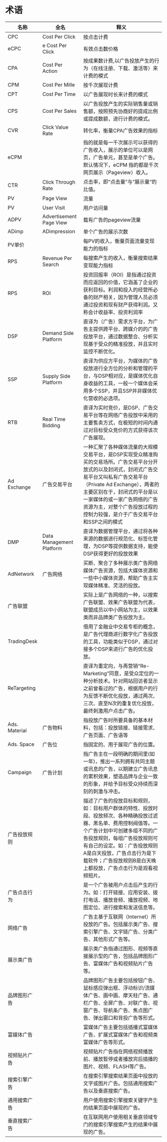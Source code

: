 # 术语

| 名称       | 全名           | 释义 |
| --- |---| ---|
|CPC|Cost Per Click|按点击计费|
|eCPC|e Cost Per Click|有效点击数价格|
|CPA|Cost Per Action|按成果数计费,以广告投放产生的行为（在线注册、下载、激活等）来计费的模式|
|CPM|Cost Per Mille|按千次展现计费|
|CPT|Cost Per Time|以广告展现时长来计费的模式|
|CPS|Cost Per Sales|以广告投放产生的实际销售量或销售额，按照预先协商好的提成比例或提成数额，进行计费的模式。|
|CVR|Click Value Rate|转化率，衡量CPA广告效果的指标|
|eCPM||指的就是每一千次展示可以获得的广告收入，展示的单位可以是网页，广告单元，甚至是单个广告。默认情况下，eCPM 指的都是千次网页展示（Pageview）收入。|
|CTR|Click Through Rate|点击率，即“点击量”与“展示量”的比值。|
|PV|Page View|流量|
|PV|User Visit|用户访问量|
|ADPV|Advertisement Page View|载有广告的pageview流量|
|ADimp|ADimpression|单个广告的展示次数|
|PV单价||每PV的收入，衡量页面流量变现能力的指标|
|RPS|Revenue Per Search| 每搜索产生的收入，衡量搜索结果变现能力指标|
|RPS|ROI| 投资回报率（ROI）是指通过投资而应返回的价值，它涵盖了企业的获利目标。利润和投入的经营所必备的财产相关，因为管理人员必须通过投资和现有财产获得利润。又称会计收益率、投资利润率|
|DSP|Demand Side Platform|直译为（广告）需求方平台，为广告主提供跨平台、跨媒介的的广告投放平台，通过数据整合、分析实现基于受众的精准投放，并且实时监控不断优化。|
|SSP|Supply Side Platform|直译为供应方平台，为媒体的广告投放进行全方位的分析和管理的平台，与DSP相对应，是媒体优化自身收益的工具，一般一个媒体会采用多个SSP，并且SSP并非媒体优化营收的必选项。|
|RTB|Real Time Bidding|直译为实时竞价，是DSP、广告交易平台等在网络广告投放中采用的主要售卖方式，在极短的时间内通过对目标受众竞价的方式获得该次广告展现。|
|Ad Exchange|广告交易平台|一种汇聚了各种媒体流量的大规模交易平台，是DSP实现受众精准购买的交易场所。广告交易平台分开放式的以及封闭式，封闭式广告交易平台又叫私有广告交易平台（Private Ad Exchange），两者的主要区别在于，封闭式的平台是以一家媒体的或一家广告网络的广告资源为主，对整个广告投放过程的控制力较强，是介于广告交易平台和SSP之间的模式|
|DMP|Data Management Platform|直译为数据管理平台，通过将各种来源的数据进行规范化、标签化管理，为DSP等提供数据支持，能使DSP获得更好的投放效果|
|AdNetwork|广告网络|买断、聚合了多种展示类广告网络媒体广告资源，包括大媒体资源和一些中小媒体资源，帮助广告主实现媒体精准、灵活的投放。|
|广告联盟||实际上是广告网络的一种，以搜索广告联盟、效果广告联盟为代表，联盟成员以中小网站为主，以效果类而非品牌类广告投放为主。|
|TradingDesk||借用了金融业中交易专柜的概念，是广告代理商进行数字化广告投放的工具，功能类似于DSP，通过对接多个DSP来进行广告的优化投放。|
|ReTargeting||直译为重定向，与再营销“Re-Marketing”同意，是受众定位的一种分析技术。针对网站回访者显示之前曾看过的广告，根据用户的行为反馈不断优化投放，通过两次、三次、直至N次的重复优化投放，最终刺激用户点击广告。|
|Ads. Material|广告物料|指投放广告时所要具备的基本材料，包括：投放链接、链接需求、广告页面、广告语等|
|Ads. Space|广告位|指固定的、用于展现广告的位置。|
|Campaign|广告计划|指广告主在一段明确的期间里(如一年)，推出一系列拥有共同主题或讯息的广告，以期建立广告讯息的累积效果，塑造品牌与企业一致的形象，并给予目标受众持续而深刻的刺激与冲击。|
|广告投放规则||描述了广告的投放目标和规则，如：目标用户群体的特性、投放时段、投放频次、各种精确投放过滤器、黑名单、费用控制阀值等。一个广告计划中可创建多组不同的广告投放规则，每组广告投放规则可有自己的设定。如：广告投放规则A是白天投放，广告点击行为是下载软件；广告投放规则B是白天晚上都投放，广告点击行为是观看视频短片。|
|广告点击行为||是一个广告被用户点击后产生的行为。如：打开链接、应用安装、拨打电话、播放音频、播放视频、地图定位、进行搜索和发送信息等。|
|网络广告||广告主基于互联网（Internet）所投放的广告。包括展示类广告、搜索引擎广告、文字链广告、分类广告、其他形式广告等。|
|展示类广告||展示类广告指通过图形、视频等直接展示型的广告，包括品牌图形广告、富媒体广告和视频贴片广告等。|
|品牌图形广告||	品牌图形广告主要包括按钮广告、鼠标感应弹出框、浮动标识/流媒体广告、画中画、摩天柱广告、通栏广告、全屏广告、对联广告、视窗广告、导航条广告、焦点图广告、弹出窗口和背投广告等形式。|
|富媒体广告||富媒体广告主要包括插播式富媒体广告、扩展式富媒体广告和视频类富媒体广告等形式。|
|视频贴片广告||视频贴片广告指在网络视频播放前、播放暂停或者播放完后插播的图片、视频、FLASH等广告。|
|搜索引擎广告||在搜索引擎搜索结果页面中投放的文字或图片广告。包括通用搜索广告以及垂直搜索广告。|
|通用搜索广告||用户使用搜索引擎搜索关键字产生的结果页面中展现的广告。|
|垂直搜索广告||在互联网用户使用相关垂直领域专门的搜索引擎搜索产生的结果中展现的广告。|
